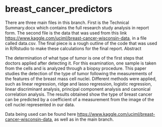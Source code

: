 # breast_cancer_predictors
There are three main files in this branch.  First is the Technical Summary.docx which contains the full research study analysis in report form.  The second file is the data that was used from this link https://www.kaggle.com/uciml/breast-cancer-wisconsin-data, in a file called data.csv.  The final piece is a rough outline of the code that was used in R/Rstudio to make these calculations for the final report.
Abstract
 
The determination of what type of tumor is one of the first steps that doctors applied after detecting it. For this examination, one sample is taken from the cells and is analyzed through a biopsy procedure. This paper studies the detection of the type of tumor following the measurements of the features of the breast mass cell nuclei.  Different methods were applied, such as linear regression, ridge and lasso regression, logistic regression, linear discriminant analysis, principal component analysis and canonical correlation analysis. The  results obtained show the type of breast cancer can be predicted by a coefficient of a measurement from the image of the cell nuclei represented in our data. 
	
Data being used can be found here https://www.kaggle.com/uciml/breast-cancer-wisconsin-data, as well as in the main branch.

